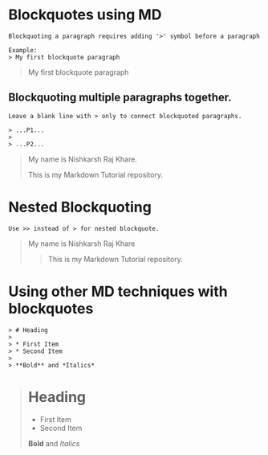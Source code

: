 # Blockquotes using MD
```
Blockquoting a paragraph requires adding '>' symbol before a paragraph

Example: 
> My first blockquote paragraph
```
> My first blockquote paragraph

## Blockquoting multiple paragraphs together.
```
Leave a blank line with > only to connect blockquoted paragraphs.

> ...P1...
>
> ...P2...
```
> My name is Nishkarsh Raj Khare.
>
> This is my Markdown Tutorial repository.

# Nested Blockquoting
```
Use >> instead of > for nested blockquote.
```
> My name is Nishkarsh Raj Khare
>
>> This is my Markdown Tutorial repository.

# Using other MD techniques with blockquotes
```
> # Heading
> 
> * First Item
> * Second Item
> 
> **Bold** and *Italics*
```
> # Heading
> 
> * First Item
> * Second Item
> 
> **Bold** and *Italics*


